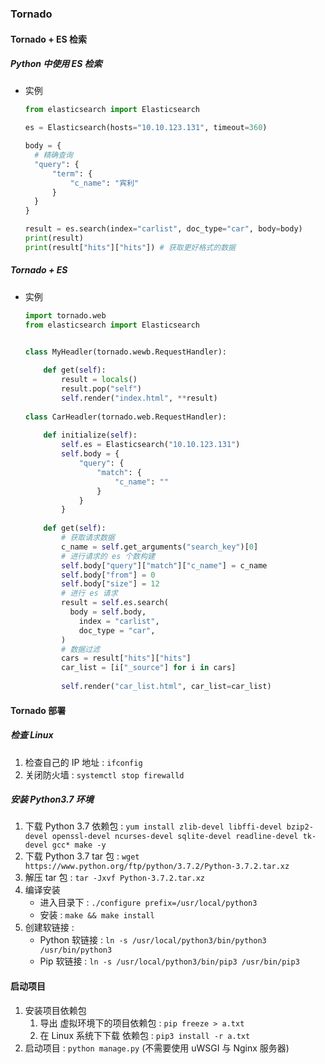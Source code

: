 ### Tornado

#### Tornado + ES 检索

##### Python 中使用 ES 检索

+ 实例

  ```python
  from elasticsearch import Elasticsearch
  
  es = Elasticsearch(hosts="10.10.123.131", timeout=360)
  
  body = {
  	# 精确查询
  	"query": {
  		"term": {
  			"c_name": "宾利"
  		}
  	}
  }
  
  result = es.search(index="carlist", doc_type="car", body=body)
  print(result)
  print(result["hits"]["hits"]) # 获取更好格式的数据
  ```

  

##### Tornado + ES

+ 实例 

  ```python
  import tornado.web
  from elasticsearch import Elasticsearch
  
  
  class MyHeadler(tornado.wewb.RequestHandler):
      
      def get(self):
          result = locals()
          result.pop("self")
          self.render("index.html", **result)
          
  class CarHeadler(tornado.web.RequestHandler):
      
      def initialize(self):
          self.es = Elasticsearch("10.10.123.131")
          self.body = {
              "query": {
                  "match": {
                      "c_name": ""
                  }
              }
          }
          
      def get(self):
          # 获取请求数据
          c_name = self.get_arguments("search_key")[0]
          # 进行请求的 es 个数构建
          self.body["query"]["match"]["c_name"] = c_name
          self.body["from"] = 0
          self.body["size"] = 12
          # 进行 es 请求
          result = self.es.search(
          	body = self.body,
              index = "carlist",
              doc_type = "car",
          )
          # 数据过滤
          cars = result["hits"]["hits"]
          car_list = [i["_source"] for i in cars]
          
          self.render("car_list.html", car_list=car_list)
  ```

#### Tornado 部署

##### 检查 Linux

1. 检查自己的 IP 地址 : `ifconfig`
2. 关闭防火墙 : `systemctl stop firewalld`

##### 安装 Python3.7 环境

1. 下载 Python 3.7 依赖包 : `yum install zlib-devel libffi-devel bzip2-devel openssl-devel ncurses-devel sqlite-devel readline-devel tk-devel gcc* make -y`
2. 下载 Python 3.7 tar 包 : `wget https://www.python.org/ftp/python/3.7.2/Python-3.7.2.tar.xz`
3. 解压 tar 包 : `tar -Jxvf Python-3.7.2.tar.xz`
4. 编译安装
   + 进入目录下 : `./configure prefix=/usr/local/python3`
   + 安装 : `make && make install`
5. 创建软链接 : 
   + Python 软链接 : `ln -s /usr/local/python3/bin/python3 /usr/bin/python3`
   + Pip 软链接 : `ln -s /usr/local/python3/bin/pip3 /usr/bin/pip3`

#### 启动项目

1. 安装项目依赖包 
   1. 导出 虚拟环境下的项目依赖包 : `pip freeze > a.txt`
   2. 在 Linux 系统下下载 依赖包 : `pip3 install -r a.txt`
2. 启动项目 : `python manage.py` (不需要使用 uWSGI 与 Nginx 服务器)